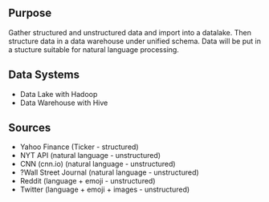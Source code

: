 
## Purpose

Gather structured and unstructured data and import into a datalake. 
Then structure data in a data warehouse under unified schema.
Data will be put in a stucture suitable for natural language processing.

## Data Systems

* Data Lake with Hadoop
* Data Warehouse with Hive

## Sources

* Yahoo Finance (Ticker - structured)
* NYT API (natural language - unstructured)
* CNN (cnn.io) (natural language - unstructured)
* ?Wall Street Journal (natural language - unstructured)
* Reddit (language + emoji - unstructured)
* Twitter (language + emoji + images - unstructured)
